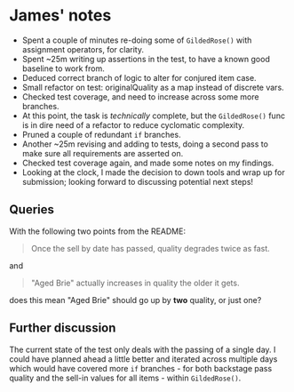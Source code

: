 # James' notes

- Spent a couple of minutes re-doing some of `GildedRose()` with assignment operators, for clarity.
- Spent ~25m writing up assertions in the test, to have a known good baseline to work from.
- Deduced correct branch of logic to alter for conjured item case.
- Small refactor on test: originalQuality as a map instead of discrete vars.
- Checked test coverage, and need to increase across some more branches.
- At this point, the task is _technically_ complete, but the `GildedRose()` func is in dire need of a refactor to
reduce cyclomatic complexity.
- Pruned a couple of redundant `if` branches.
- Another ~25m revising and adding to tests, doing a second pass to make sure all requirements are asserted on.
- Checked test coverage again, and made some notes on my findings.
- Looking at the clock, I made the decision to down tools and wrap up for submission; looking forward to discussing
potential next steps!

## Queries

With the following two points from the README:

> Once the sell by date has passed, quality degrades twice as fast.

and

> "Aged Brie" actually increases in quality the older it gets.

does this mean "Aged Brie" should go up by **two** quality, or just one?

## Further discussion

The current state of the test only deals with the passing of a single day.
I could have planned ahead a little better and iterated across multiple days which would have covered more `if`
branches - for both backstage pass quality and the sell-in values for all items - within `GildedRose()`.
